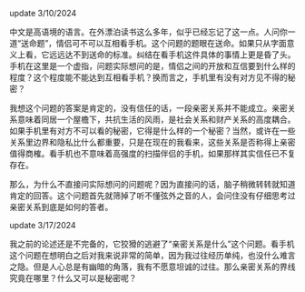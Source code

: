 update 3/10/2024

中文是高语境的语言。在外漂泊读书这么多年，似乎已经忘记了这一点。人问你一道“送命题”，情侣可不可以互相看手机。这个问题的题眼在送命。如果只从字面意义上看，它远远达不到送命的标准。纠结在看手机这件具体的事情上更是昏了头。手机在这里是一个虚指，问题实际想问的是，情侣之间的开放和互信要到什么样的程度？这个程度能不能达到互相看手机？换而言之，手机里有没有对方见不得的秘密？

我想这个问题的答案是肯定的，没有信任的话，一段亲密关系并不能成立。亲密关系意味着同居一个屋檐下，共抗生活的风雨，是社会关系和财产关系的高度耦合。如果手机里有对方不可以看的秘密，它得是什么样的一个秘密？当然，或许在一些关系里边界和隐私比什么都重要，只是在现在的我看来，这些关系是否称得上亲密值得商榷。看手机也不意味着高强度的扫描伴侣的手机，如果那样其实信任已不复存在。

那么，为什么不直接问实际想问的问题呢？因为直接问的话，脑子稍微转转就知道肯定的回答。这个问题首先就筛掉了听不懂弦外之音的人，会问住没有仔细思考过亲密关系到底是如何的答者。

update 3/17/2024

我之前的论述还是不完备的，它狡猾的逃避了“亲密关系是什么”这个问题。看手机这个问题在想明白之后对我来说非常的简单，因为我过往经历单纯，也没什么难言之隐。但是人心总是有幽暗的角落，我有不愿意坦诚的过往。那么亲密关系的界线究竟在哪里？什么又可以是秘密呢？